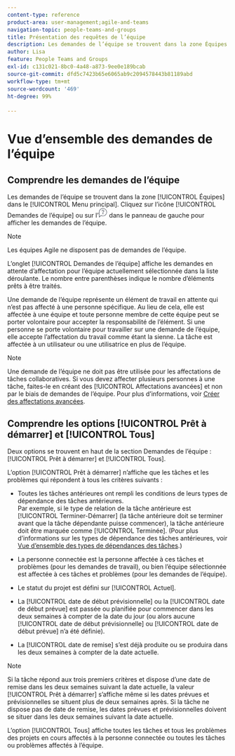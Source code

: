 ```yaml
---
content-type: reference
product-area: user-management;agile-and-teams
navigation-topic: people-teams-and-groups
title: Présentation des requêtes de l’équipe
description: Les demandes de l’équipe se trouvent dans la zone Équipes du menu principal.
author: Lisa
feature: People Teams and Groups
exl-id: c131c021-8bc0-4a48-a873-9ee0e189bcab
source-git-commit: dfd5c7423b65e6065ab9c2094578443b81189abd
workflow-type: tm+mt
source-wordcount: '469'
ht-degree: 99%

---
```


# Vue d’ensemble des demandes de l’équipe

## Comprendre les demandes de l’équipe

Les demandes de l’équipe se trouvent dans la zone [!UICONTROL Équipes] dans le [!UICONTROL Menu principal]. Cliquez sur l’icône [!UICONTROL Demandes de l’équipe] ou sur l’![icône Demandes](assets/request-icon.png) dans le panneau de gauche pour afficher les demandes de l’équipe.

>[!NOTE]
>
>Les équipes Agile ne disposent pas de demandes de l’équipe.

L’onglet [!UICONTROL Demandes de l’équipe] affiche les demandes en attente d’affectation pour l’équipe actuellement sélectionnée dans la liste déroulante. Le nombre entre parenthèses indique le nombre d’éléments prêts à être traités.

Une demande de l’équipe représente un élément de travail en attente qui n’est pas affecté à une personne spécifique. Au lieu de cela, elle est affectée à une équipe et toute personne membre de cette équipe peut se porter volontaire pour accepter la responsabilité de l’élément. Si une personne se porte volontaire pour travailler sur une demande de l’équipe, elle accepte l’affectation du travail comme étant la sienne. La tâche est affectée à un utilisateur ou une utilisatrice en plus de l’équipe.

>[!NOTE]
>
>Une demande de l’équipe ne doit pas être utilisée pour les affectations de tâches collaboratives. Si vous devez affecter plusieurs personnes à une tâche, faites-le en créant des [!UICONTROL Affectations avancées] et non par le biais de demandes de l’équipe. Pour plus d’informations, voir [Créer des affectations avancées](../../manage-work/tasks/assign-tasks/create-advanced-assignments.md).

## Comprendre les options [!UICONTROL Prêt à démarrer] et [!UICONTROL Tous]

Deux options se trouvent en haut de la section Demandes de l’équipe : [!UICONTROL Prêt à démarrer] et [!UICONTROL Tous].

L’option [!UICONTROL Prêt à démarrer] n’affiche que les tâches et les problèmes qui répondent à tous les critères suivants :

* Toutes les tâches antérieures ont rempli les conditions de leurs types de dépendance des tâches antérieures.\
  Par exemple, si le type de relation de la tâche antérieure est [!UICONTROL Terminer-Démarrer] (la tâche antérieure doit se terminer avant que la tâche dépendante puisse commencer), la tâche antérieure doit être marquée comme [!UICONTROL Terminée]. (Pour plus d’informations sur les types de dépendance des tâches antérieures, voir [Vue d’ensemble des types de dépendances des tâches](../../manage-work/tasks/use-prdcssrs/task-dependency-types.md).)

* La personne connectée est la personne affectée à ces tâches et problèmes (pour les demandes de travail), ou bien l’équipe sélectionnée est affectée à ces tâches et problèmes (pour les demandes de l’équipe).
* Le statut du projet est défini sur [!UICONTROL Actuel].
* La [!UICONTROL date de début prévisionnelle] ou la [!UICONTROL date de début prévue] est passée ou planifiée pour commencer dans les deux semaines à compter de la date du jour (ou alors aucune [!UICONTROL date de début prévisionnelle] ou [!UICONTROL date de début prévue] n’a été définie).
* La [!UICONTROL date de remise] s’est déjà produite ou se produira dans les deux semaines à compter de la date actuelle.

>[!NOTE]
>
>Si la tâche répond aux trois premiers critères et dispose d’une date de remise dans les deux semaines suivant la date actuelle, la valeur [!UICONTROL Prêt à démarrer] s’affiche même si les dates prévues et prévisionnelles se situent plus de deux semaines après. Si la tâche ne dispose pas de date de remise, les dates prévues et prévisionnelles doivent se situer dans les deux semaines suivant la date actuelle.

L’option [!UICONTROL Tous] affiche toutes les tâches et tous les problèmes des projets en cours affectés à la personne connectée ou toutes les tâches ou problèmes affectés à l’équipe.
